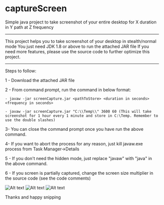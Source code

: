 # captureScreen

Simple java project to take screenshot of your entire desktop for X duration in Y path at Z frequency

***************************************************************************************
This project helps you to take screenshot of your desktop in stealth/normal mode
You just need JDK 1.8 or above to run the attached JAR file
If you need more features, please use the source code to further optimize this project.
***************************************************************************************

Steps to follow:

1 - Download the attached JAR file

2 - From command prompt, run the command in below format:
	
	- javaw -jar screenCapture.jar <pathToStore> <duration in seconds> <frequency in seconds>

	- javaw -jar screenCapture.jar "C:\\Temp\\" 3600 60 (This will take screenshot for 1 hour every 1 minute and store in C:\Temp. Remember to use the double slashes)

3-  You can close the command prompt once you have run the above command. 

4-  If you want to abort the process for any reason, just kill javaw.exe process from Task Manager->Details

5 - If you don't need the hidden mode, just replace "javaw" with "java" in the above command.

6 - If you screen is partially captured, change the screen size multiplier in the source code (see the code comments)

![Alt text](/Untitled.jpg?raw=true "Screenshot1")
![Alt text](/Untitled3.jpg?raw=true "Screenshot2")
![Alt text](/Untitled2.jpg?raw=true "Screenshot3")


Thanks and happy snipping

